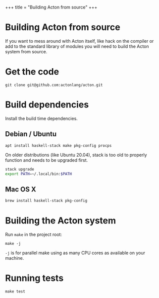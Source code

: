 +++
title = "Building Acton from source"
+++
# Building Acton from source

If you want to mess around with Acton itself, like hack on the compiler or add to the standard library of modules you will need to build the Acton system from source.

# Get the code
```
git clone git@github.com:actonlang/acton.git
```

# Build dependencies
Install the build time dependencies.

## Debian / Ubuntu
```
apt install haskell-stack make pkg-config procps
```

On older distributions (like Ubuntu 20.04), stack is too old to properly function and needs to be upgraded first.

```sh
stack upgrade
export PATH=~/.local/bin:$PATH
```

## Mac OS X

```sh
brew install haskell-stack pkg-config
```

# Building the Acton system
Run `make` in the project root:
```
make -j
```

`-j` is for parallel make using as many CPU cores as available on your machine.

# Running tests
```
make test
```
